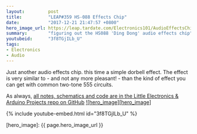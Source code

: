 ```yaml
---
layout:         post
title:          "LEAP#359 HS-088 Effects Chip"
date:           "2017-12-21 21:47:57 +0800"
hero_image_url: https://leap.tardate.com/Electronics101/AudioEffectsChips/HS088/assets/HS088_build.jpg
summary:        "figuring out the HS088 'Ding Dong' audio effects chip"
youtubeid:      "3f8TGjILb_U"
tags:
- Electronics
- Audio
---
```


Just another audio effects chip. this time a simple dorbell effect.
The effect is very similar to - and not any more pleasant! - than the kind of effect you can get with common two-tone 555 circuits.

As always, [all notes, schematics and code are in the Little Electronics & Arduino Projects repo on GitHub][project]
[![hero_image][hero_image]][project]

{% include youtube-embed.html id="3f8TGjILb_U" %}

[leap]: https://leap.tardate.com
[project]: https://github.com/tardate/LittleArduinoProjects/tree/master/Electronics101/AudioEffectsChips/HS088
[hero_image]: {{ page.hero_image_url }}
